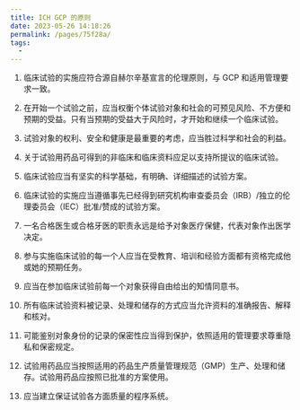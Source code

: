 ```yaml
---
title: ICH GCP 的原则
date: 2023-05-26 14:18:26
permalink: /pages/75f28a/
tags:
  - 
---
```


1. 临床试验的实施应符合源自赫尔辛基宣言的伦理原则，与 GCP 和适用管理要求一致。

2. 在开始一个试验之前，应当权衡个体试验对象和社会的可预见风险、不方便和预期的受益。只有当预期的受益大于风险时，才开始和继续一个临床试验。

3. 试验对象的权利、安全和健康是最重要的考虑，应当胜过科学和社会的利益。

4. 关于试验用药品可得到的非临床和临床资料应足以支持所提议的临床试验。

5. 临床试验应当有坚实的科学基础，有明确、详细描述的试验方案。

6. 临床试验的实施应当遵循事先已经得到研究机构审查委员会（IRB）/独立的伦理委员会（IEC）批准/赞成的试验方案。

7. 一名合格医生或合格牙医的职责永远是给予对象医疗保健，代表对象作出医学决定。

8. 参与实施临床试验的每一个人应当在受教育、培训和经验方面都有资格完成他或她的预期任务。

9. 应当在参加临床试验前每一个对象获得自由给出的知情同意书。

10. 所有临床试验资料被记录、处理和储存的方式应当允许资料的准确报告、解释和核对。

11. 可能鉴别对象身份的记录的保密性应当得到保护，依照适用的管理要求尊重隐私和保密规定。

12. 试验用药品应当按照适用的药品生产质量管理规范（GMP）生产、处理和储存。试验用药品应按照已批准的方案使用。

13. 应当建立保证试验各方面质量的程序系统。
